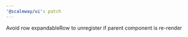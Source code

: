 ```yaml
---
'@scaleway/ui': patch
---
```


Avoid row expandableRow to unregister if parent component is re-render
